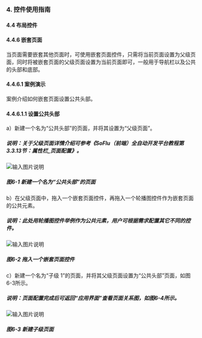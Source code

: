 ### 4. 控件使用指南

#### 4.4 布局控件

#### 4.4.6 嵌套页面

当页面需要嵌套其他页面时，可使用嵌套页面控件，只需将当前页面设置为父级页面，同时将被嵌套页面的父级页面设置为当前页面即可，一般用于导航栏以及公共的头部和底部。

#### 4.4.6.1 案例演示

案例介绍如何嵌套页面设置公共头部。

#### 4.4.6.1.1 设置公共头部

a）新建一个名为“公共头部”的页面，并将其设置为“父级页面”。

##### 说明：关于父级页面详情介绍可参考《SoFlu（前端）全自动开发平台教程第3.3.13节：属性栏_页面配置》。

![输入图片说明](../../../../images/%20SoFlu%EF%BC%88%E5%89%8D%E7%AB%AF%EF%BC%89%E5%85%A8%E8%87%AA%E5%8A%A8%E5%BC%80%E5%8F%91%E5%B9%B3%E5%8F%B0%E6%95%99%E7%A8%8B/1.%20%E6%9C%80%E6%96%B0%E7%89%88%E6%9C%AC%20-%20%E6%9B%B4%E6%96%B0%E6%97%A5%E6%9C%9F%20-%202023.01.10/4.%20%E6%8E%A7%E4%BB%B6%E4%BD%BF%E7%94%A8%E6%8C%87%E5%8D%97/4.%20%E5%B8%83%E5%B1%80%E6%8E%A7%E4%BB%B6/6-1.png)

##### 图6-1 新建一个名为“公共头部”的页面

b）在父级页面中，拖入一个嵌套页面控件，再拖入一个轮播图控件作为嵌套页面的公共元素。

##### 说明：此处用轮播图控件举例作为公共元素，用户可根据需求配置其它不同的控件。

![输入图片说明](../../../../images/%20SoFlu%EF%BC%88%E5%89%8D%E7%AB%AF%EF%BC%89%E5%85%A8%E8%87%AA%E5%8A%A8%E5%BC%80%E5%8F%91%E5%B9%B3%E5%8F%B0%E6%95%99%E7%A8%8B/1.%20%E6%9C%80%E6%96%B0%E7%89%88%E6%9C%AC%20-%20%E6%9B%B4%E6%96%B0%E6%97%A5%E6%9C%9F%20-%202023.01.10/4.%20%E6%8E%A7%E4%BB%B6%E4%BD%BF%E7%94%A8%E6%8C%87%E5%8D%97/4.%20%E5%B8%83%E5%B1%80%E6%8E%A7%E4%BB%B6/6-2.png)

##### 图6-2 拖入一个嵌套页面控件

c）新建一个名为“子级 1”的页面，并将其父级页面设置为“公共头部”页面，如图6-3所示。

##### 说明：页面配置完成后可返回“应用界面”查看页面关系图，如图6-4所示。

![输入图片说明](../../../../images/%20SoFlu%EF%BC%88%E5%89%8D%E7%AB%AF%EF%BC%89%E5%85%A8%E8%87%AA%E5%8A%A8%E5%BC%80%E5%8F%91%E5%B9%B3%E5%8F%B0%E6%95%99%E7%A8%8B/1.%20%E6%9C%80%E6%96%B0%E7%89%88%E6%9C%AC%20-%20%E6%9B%B4%E6%96%B0%E6%97%A5%E6%9C%9F%20-%202023.01.10/4.%20%E6%8E%A7%E4%BB%B6%E4%BD%BF%E7%94%A8%E6%8C%87%E5%8D%97/4.%20%E5%B8%83%E5%B1%80%E6%8E%A7%E4%BB%B6/6-3.png)

##### 图6-3 新建子级页面
